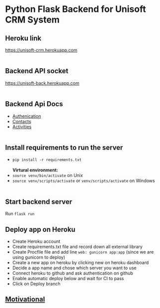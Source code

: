 # Python Flask Backend for Unisoft CRM System

## Heroku link
https://unisoft-crm.herokuapp.com <br/><br/>

## Backend API socket
https://unisoft-back.herokuapp.com <br/><br/>

## Backend Api Docs
* [Authenication](https://documenter.getpostman.com/view/9959702/UUxzBnzt)
* [Contacts](https://documenter.getpostman.com/view/9959702/UUxzCULr)
* [Activities](https://documenter.getpostman.com/view/9959702/UV5Rkf8K) <br/><br/>

## Install requirements to run the server
* ```pip install -r requirements.txt```<br/><br/>
__Virtural environment:__
* ```source venv/bin/activate``` on Unix
* ```source venv/scripts/activate``` or  ```venv/scripts/activate``` on Windows <br/><br/>

## Start backend server
Run ```flask run```

## Deploy app on Heroku
* Create Heroku account
* Create requirements.txt file and record down all external library
* Create Procfile file and add line ```web: gunicorn app:app``` (since we are using gunicorn to deploy)
* Create a new app on heroku by clicking new on heroku dashboard
* Decide a app name and chose which server you want to use
* Connect heroku to github and ask authentication on github
* Enable automatic deploy below and wait for CI to pass
* Click on Deploy branch

## [Motivational](https://momo-comp30022.eresearch.unimelb.edu.au/)
